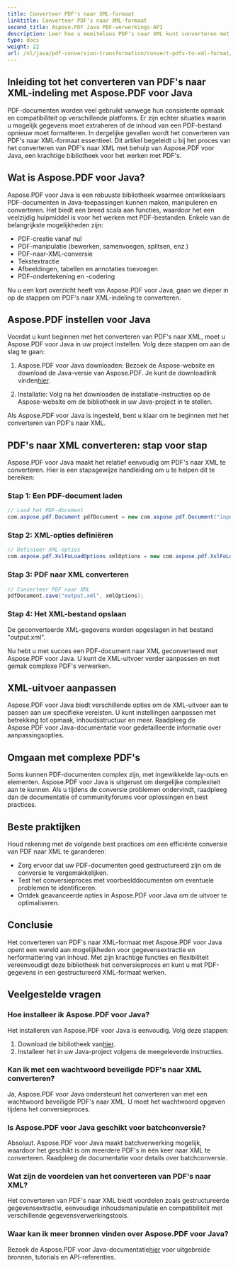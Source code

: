 ```yaml
---
title: Converteer PDF's naar XML-formaat
linktitle: Converteer PDF's naar XML-formaat
second_title: Aspose.PDF Java PDF-verwerkings-API
description: Leer hoe u moeiteloos PDF's naar XML kunt converteren met Aspose.PDF voor Java. Stap-voor-stap handleiding en best practices voor efficiënte conversie.
type: docs
weight: 22
url: /nl/java/pdf-conversion-transformation/convert-pdfs-to-xml-format/
---
```


## Inleiding tot het converteren van PDF's naar XML-indeling met Aspose.PDF voor Java

PDF-documenten worden veel gebruikt vanwege hun consistente opmaak en compatibiliteit op verschillende platforms. Er zijn echter situaties waarin u mogelijk gegevens moet extraheren of de inhoud van een PDF-bestand opnieuw moet formatteren. In dergelijke gevallen wordt het converteren van PDF's naar XML-formaat essentieel. Dit artikel begeleidt u bij het proces van het converteren van PDF's naar XML met behulp van Aspose.PDF voor Java, een krachtige bibliotheek voor het werken met PDF's.

## Wat is Aspose.PDF voor Java?

Aspose.PDF voor Java is een robuuste bibliotheek waarmee ontwikkelaars PDF-documenten in Java-toepassingen kunnen maken, manipuleren en converteren. Het biedt een breed scala aan functies, waardoor het een veelzijdig hulpmiddel is voor het werken met PDF-bestanden. Enkele van de belangrijkste mogelijkheden zijn:

- PDF-creatie vanaf nul
- PDF-manipulatie (bewerken, samenvoegen, splitsen, enz.)
- PDF-naar-XML-conversie
- Tekstextractie
- Afbeeldingen, tabellen en annotaties toevoegen
- PDF-ondertekening en -codering

Nu u een kort overzicht heeft van Aspose.PDF voor Java, gaan we dieper in op de stappen om PDF's naar XML-indeling te converteren.

## Aspose.PDF instellen voor Java

Voordat u kunt beginnen met het converteren van PDF's naar XML, moet u Aspose.PDF voor Java in uw project instellen. Volg deze stappen om aan de slag te gaan:

1.  Aspose.PDF voor Java downloaden: Bezoek de Aspose-website en download de Java-versie van Aspose.PDF. Je kunt de downloadlink vinden[hier](https://releases.aspose.com/pdf/java/).

2. Installatie: Volg na het downloaden de installatie-instructies op de Aspose-website om de bibliotheek in uw Java-project in te stellen.

Als Aspose.PDF voor Java is ingesteld, bent u klaar om te beginnen met het converteren van PDF's naar XML.

## PDF's naar XML converteren: stap voor stap

Aspose.PDF voor Java maakt het relatief eenvoudig om PDF's naar XML te converteren. Hier is een stapsgewijze handleiding om u te helpen dit te bereiken:

### Stap 1: Een PDF-document laden

```java
// Laad het PDF-document
com.aspose.pdf.Document pdfDocument = new com.aspose.pdf.Document("input.pdf");
```

### Stap 2: XML-opties definiëren

```java
// Definieer XML-opties
com.aspose.pdf.XslFoLoadOptions xmlOptions = new com.aspose.pdf.XslFoLoadOptions();
```

### Stap 3: PDF naar XML converteren

```java
// Converteer PDF naar XML
pdfDocument.save("output.xml", xmlOptions);
```

### Stap 4: Het XML-bestand opslaan

De geconverteerde XML-gegevens worden opgeslagen in het bestand "output.xml".

Nu hebt u met succes een PDF-document naar XML geconverteerd met Aspose.PDF voor Java. U kunt de XML-uitvoer verder aanpassen en met gemak complexe PDF's verwerken.

## XML-uitvoer aanpassen

Aspose.PDF voor Java biedt verschillende opties om de XML-uitvoer aan te passen aan uw specifieke vereisten. U kunt instellingen aanpassen met betrekking tot opmaak, inhoudsstructuur en meer. Raadpleeg de Aspose.PDF voor Java-documentatie voor gedetailleerde informatie over aanpassingsopties.

## Omgaan met complexe PDF's

Soms kunnen PDF-documenten complex zijn, met ingewikkelde lay-outs en elementen. Aspose.PDF voor Java is uitgerust om dergelijke complexiteit aan te kunnen. Als u tijdens de conversie problemen ondervindt, raadpleeg dan de documentatie of communityforums voor oplossingen en best practices.

## Beste praktijken

Houd rekening met de volgende best practices om een efficiënte conversie van PDF naar XML te garanderen:

- Zorg ervoor dat uw PDF-documenten goed gestructureerd zijn om de conversie te vergemakkelijken.
- Test het conversieproces met voorbeelddocumenten om eventuele problemen te identificeren.
- Ontdek geavanceerde opties in Aspose.PDF voor Java om de uitvoer te optimaliseren.

## Conclusie

Het converteren van PDF's naar XML-formaat met Aspose.PDF voor Java opent een wereld aan mogelijkheden voor gegevensextractie en herformattering van inhoud. Met zijn krachtige functies en flexibiliteit vereenvoudigt deze bibliotheek het conversieproces en kunt u met PDF-gegevens in een gestructureerd XML-formaat werken.

## Veelgestelde vragen

### Hoe installeer ik Aspose.PDF voor Java?

Het installeren van Aspose.PDF voor Java is eenvoudig. Volg deze stappen:
1.  Download de bibliotheek van[hier](https://releases.aspose.com/pdf/java/).
2. Installeer het in uw Java-project volgens de meegeleverde instructies.

### Kan ik met een wachtwoord beveiligde PDF's naar XML converteren?

Ja, Aspose.PDF voor Java ondersteunt het converteren van met een wachtwoord beveiligde PDF's naar XML. U moet het wachtwoord opgeven tijdens het conversieproces.

### Is Aspose.PDF voor Java geschikt voor batchconversie?

Absoluut. Aspose.PDF voor Java maakt batchverwerking mogelijk, waardoor het geschikt is om meerdere PDF's in één keer naar XML te converteren. Raadpleeg de documentatie voor details over batchconversie.

### Wat zijn de voordelen van het converteren van PDF's naar XML?

Het converteren van PDF's naar XML biedt voordelen zoals gestructureerde gegevensextractie, eenvoudige inhoudsmanipulatie en compatibiliteit met verschillende gegevensverwerkingstools.

### Waar kan ik meer bronnen vinden over Aspose.PDF voor Java?

 Bezoek de Aspose.PDF voor Java-documentatie[hier](https://reference.aspose.com/pdf/java/) voor uitgebreide bronnen, tutorials en API-referenties.